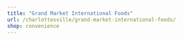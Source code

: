 ```yaml
---
title: "Grand Market International Foods"
url: /charlottesville/grand-market-international-foods/
shop: convenience
---
```


